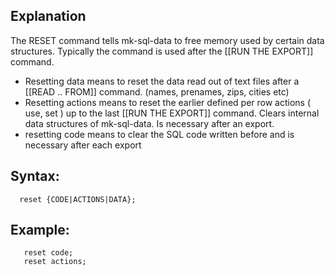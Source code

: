 ## Explanation

The RESET command tells mk-sql-data to free memory used by certain data structures. Typically the command is used after the [[RUN THE EXPORT]] command. 

- Resetting data means to reset the data read out of text files after a [[READ .. FROM]] command. (names, prenames, zips, cities etc)
- Resetting actions means to reset the earlier defined per row actions ( use, set ) up to the last [[RUN THE EXPORT]] command. Clears internal data structures of mk-sql-data. Is necessary after an export.
- resetting code means to clear the SQL code written before and is necessary after each export


## Syntax:

```
  reset {CODE|ACTIONS|DATA};  
```

## Example:

```
   reset code;
   reset actions;  
```

